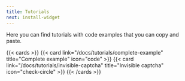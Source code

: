 ```yaml
---
title: Tutorials
next: install-widget
---
```


Here you can find tutorials with code examples that you can copy and paste.

<!--more-->

{{< cards >}}
  {{< card link="/docs/tutorials/complete-example" title="Complete example" icon="code" >}}
  {{< card link="/docs/tutorials/invisible-captcha" title="Invisible captcha" icon="check-circle" >}}
{{< /cards >}}